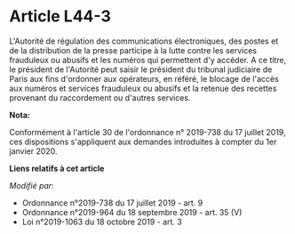 # Article L44-3

L'Autorité de régulation des communications électroniques, des postes et de la distribution de la presse participe à la lutte
contre les services frauduleux ou abusifs et les numéros qui permettent d'y accéder. A ce titre, le président de l'Autorité
peut saisir le président du tribunal judiciaire de Paris aux fins d'ordonner aux opérateurs, en référé, le blocage de l'accès
aux numéros et services frauduleux ou abusifs et la retenue des recettes provenant du raccordement ou d'autres services.

**Nota:**

Conformément à l'article 30 de l'ordonnance n° 2019-738 du 17 juillet 2019, ces dispositions s'appliquent aux demandes
introduites à compter du 1er janvier 2020.

**Liens relatifs à cet article**

_Modifié par_:

  - Ordonnance n°2019-738 du 17 juillet 2019 - art. 9
  - Ordonnance n°2019-964 du 18 septembre 2019 - art. 35 (V)
  - Loi n°2019-1063 du 18 octobre 2019 - art. 3
